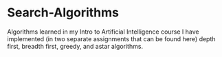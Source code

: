 # Search-Algorithms
Algorithms learned in my Intro to Artificial Intelligence course
I have implemented (in two separate assignments that can be found here) depth first, breadth first, greedy, and astar algorithms.
